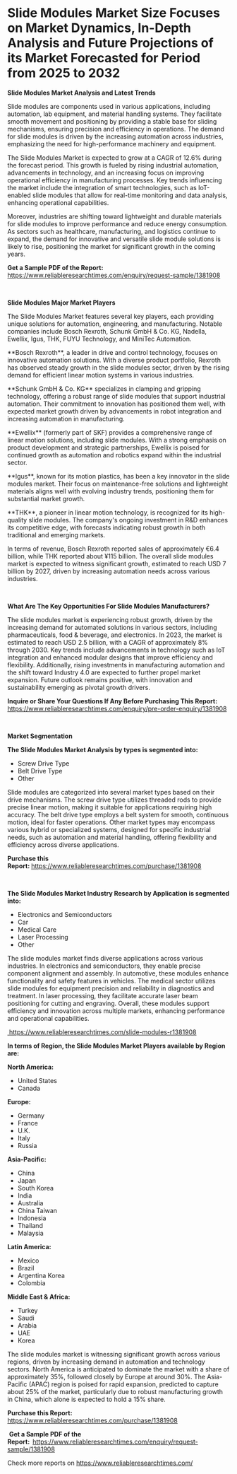 <p><h1>Slide Modules Market Size Focuses on Market Dynamics, In-Depth Analysis and Future Projections of its Market Forecasted for Period from 2025 to 2032</h1></p><p><strong>Slide Modules Market Analysis and Latest Trends</strong></p>
<p><p>Slide modules are components used in various applications, including automation, lab equipment, and material handling systems. They facilitate smooth movement and positioning by providing a stable base for sliding mechanisms, ensuring precision and efficiency in operations. The demand for slide modules is driven by the increasing automation across industries, emphasizing the need for high-performance machinery and equipment.</p><p>The Slide Modules Market is expected to grow at a CAGR of 12.6% during the forecast period. This growth is fueled by rising industrial automation, advancements in technology, and an increasing focus on improving operational efficiency in manufacturing processes. Key trends influencing the market include the integration of smart technologies, such as IoT-enabled slide modules that allow for real-time monitoring and data analysis, enhancing operational capabilities.</p><p>Moreover, industries are shifting toward lightweight and durable materials for slide modules to improve performance and reduce energy consumption. As sectors such as healthcare, manufacturing, and logistics continue to expand, the demand for innovative and versatile slide module solutions is likely to rise, positioning the market for significant growth in the coming years.</p></p>
<p><strong>Get a Sample PDF of the Report:&nbsp;</strong> <a href="https://www.reliableresearchtimes.com/enquiry/request-sample/1381908?utm_campaign=2515&utm_medium=2&utm_source=Github&utm_content=ia&utm_term=28022025&utm_id=slide-modules">https://www.reliableresearchtimes.com/enquiry/request-sample/1381908</a></p>
<p>&nbsp;</p>
<p><strong>Slide Modules Major Market Players</strong></p>
<p><p>The Slide Modules Market features several key players, each providing unique solutions for automation, engineering, and manufacturing. Notable companies include Bosch Rexroth, Schunk GmbH & Co. KG, Nadella, Ewellix, Igus, THK, FUYU Technology, and MiniTec Automation.</p><p>**Bosch Rexroth**, a leader in drive and control technology, focuses on innovative automation solutions. With a diverse product portfolio, Rexroth has observed steady growth in the slide modules sector, driven by the rising demand for efficient linear motion systems in various industries.</p><p>**Schunk GmbH & Co. KG** specializes in clamping and gripping technology, offering a robust range of slide modules that support industrial automation. Their commitment to innovation has positioned them well, with expected market growth driven by advancements in robot integration and increasing automation in manufacturing.</p><p>**Ewellix** (formerly part of SKF) provides a comprehensive range of linear motion solutions, including slide modules. With a strong emphasis on product development and strategic partnerships, Ewellix is poised for continued growth as automation and robotics expand within the industrial sector.</p><p>**Igus**, known for its motion plastics, has been a key innovator in the slide modules market. Their focus on maintenance-free solutions and lightweight materials aligns well with evolving industry trends, positioning them for substantial market growth.</p><p>**THK**, a pioneer in linear motion technology, is recognized for its high-quality slide modules. The company's ongoing investment in R&D enhances its competitive edge, with forecasts indicating robust growth in both traditional and emerging markets.</p><p>In terms of revenue, Bosch Rexroth reported sales of approximately €6.4 billion, while THK reported about ¥115 billion. The overall slide modules market is expected to witness significant growth, estimated to reach USD 7 billion by 2027, driven by increasing automation needs across various industries.</p></p>
<p>&nbsp;</p>
<p><strong>What Are The Key Opportunities For Slide Modules Manufacturers?</strong></p>
<p><p>The slide modules market is experiencing robust growth, driven by the increasing demand for automated solutions in various sectors, including pharmaceuticals, food & beverage, and electronics. In 2023, the market is estimated to reach USD 2.5 billion, with a CAGR of approximately 8% through 2030. Key trends include advancements in technology such as IoT integration and enhanced modular designs that improve efficiency and flexibility. Additionally, rising investments in manufacturing automation and the shift toward Industry 4.0 are expected to further propel market expansion. Future outlook remains positive, with innovation and sustainability emerging as pivotal growth drivers.</p></p>
<p><strong>Inquire or Share Your Questions If Any Before Purchasing This Report:</strong> <a href="https://www.reliableresearchtimes.com/enquiry/pre-order-enquiry/1381908?utm_campaign=2515&utm_medium=2&utm_source=Github&utm_content=ia&utm_term=28022025&utm_id=slide-modules">https://www.reliableresearchtimes.com/enquiry/pre-order-enquiry/1381908</a></p>
<p>&nbsp;</p>
<p><strong>Market Segmentation</strong></p>
<p><strong>The Slide Modules Market Analysis by types is segmented into:</strong></p>
<p><ul><li>Screw Drive Type</li><li>Belt Drive Type</li><li>Other</li></ul></p>
<p><p>Slide modules are categorized into several market types based on their drive mechanisms. The screw drive type utilizes threaded rods to provide precise linear motion, making it suitable for applications requiring high accuracy. The belt drive type employs a belt system for smooth, continuous motion, ideal for faster operations. Other market types may encompass various hybrid or specialized systems, designed for specific industrial needs, such as automation and material handling, offering flexibility and efficiency across diverse applications.</p></p>
<p><strong>Purchase this Report:&nbsp;</strong><a href="https://www.reliableresearchtimes.com/purchase/1381908?utm_campaign=2515&utm_medium=2&utm_source=Github&utm_content=ia&utm_term=28022025&utm_id=slide-modules">https://www.reliableresearchtimes.com/purchase/1381908</a></p>
<p>&nbsp;</p>
<p><strong>The Slide Modules Market Industry Research by Application is segmented into:</strong></p>
<p><ul><li>Electronics and Semiconductors</li><li>Car</li><li>Medical Care</li><li>Laser Processing</li><li>Other</li></ul></p>
<p><p>The slide modules market finds diverse applications across various industries. In electronics and semiconductors, they enable precise component alignment and assembly. In automotive, these modules enhance functionality and safety features in vehicles. The medical sector utilizes slide modules for equipment precision and reliability in diagnostics and treatment. In laser processing, they facilitate accurate laser beam positioning for cutting and engraving. Overall, these modules support efficiency and innovation across multiple markets, enhancing performance and operational capabilities.</p></p>
<p><a href="https://www.reliableresearchtimes.com/slide-modules-r1381908?utm_campaign=2515&utm_medium=2&utm_source=Github&utm_content=ia&utm_term=28022025&utm_id=slide-modules">&nbsp;https://www.reliableresearchtimes.com/slide-modules-r1381908</a></p>
<p><strong>In terms of Region, the Slide Modules Market Players available by Region are:</strong></p>
<p>
    <p> <strong> North America: </strong>
        <ul>
            <li>United States</li>
            <li>Canada</li>
        </ul>
        </p> 
    <p> <strong> Europe: </strong>
        <ul>
            <li>Germany</li>
            <li>France</li>
            <li>U.K.</li>
            <li>Italy</li>
            <li>Russia</li>
        </ul>
        </p> 
    <p> <strong> Asia-Pacific: </strong>
        <ul>
            <li>China</li>
            <li>Japan</li>
            <li>South Korea</li>
            <li>India</li>
            <li>Australia</li>
            <li>China Taiwan</li>
            <li>Indonesia</li>
            <li>Thailand</li>
            <li>Malaysia</li>
        </ul>
        </p> 
    <p> <strong> Latin America: </strong>
        <ul>
            <li>Mexico</li>
            <li>Brazil</li>
            <li>Argentina Korea</li>
            <li>Colombia</li>
        </ul>
        </p> 
    <p> <strong> Middle East & Africa: </strong>
        <ul>
            <li>Turkey</li>
            <li>Saudi</li>
            <li>Arabia</li>
            <li>UAE</li>
            <li>Korea</li>
        </ul>
    </p>
    </p>
<p><p>The slide modules market is witnessing significant growth across various regions, driven by increasing demand in automation and technology sectors. North America is anticipated to dominate the market with a share of approximately 35%, followed closely by Europe at around 30%. The Asia-Pacific (APAC) region is poised for rapid expansion, predicted to capture about 25% of the market, particularly due to robust manufacturing growth in China, which alone is expected to hold a 15% share.</p></p>
<p><strong>Purchase this Report: </strong><a href="https://www.reliableresearchtimes.com/purchase/1381908?utm_campaign=2515&utm_medium=2&utm_source=Github&utm_content=ia&utm_term=28022025&utm_id=slide-modules">https://www.reliableresearchtimes.com/purchase/1381908</a></p>
<p>&nbsp;<strong>Get a Sample PDF of the Report:&nbsp;&nbsp;</strong><a href="https://www.reliableresearchtimes.com/enquiry/request-sample/1381908?utm_campaign=2515&utm_medium=2&utm_source=Github&utm_content=ia&utm_term=28022025&utm_id=slide-modules">https://www.reliableresearchtimes.com/enquiry/request-sample/1381908</a></p>
<p><strong></strong></p>
<p>Check more reports on <a href="https://www.reliableresearchtimes.com/?utm_campaign=2515&utm_medium=2&utm_source=Github&utm_content=ia&utm_term=28022025&utm_id=slide-modules">https://www.reliableresearchtimes.com/</a></p>